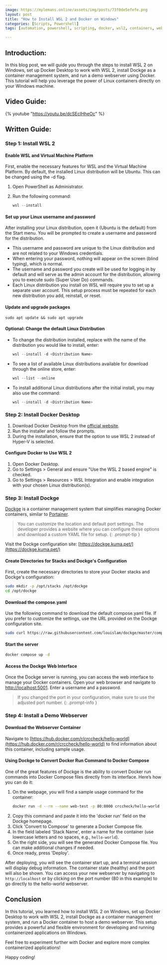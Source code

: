 ```yaml
---
image: https://mylemans.online/assets/img/posts/73f0de5efefe.png
layout: post
title: "How to Install WSL 2 and Docker on Windows"
categories: [Scripts, Powershell]
tags: [automation, powershell, scripting, docker, wsl2, containers, webserver, linux, windows, devops, virtualization]

---
```


## **Introduction:**

In this blog post, we will guide you through the steps to install WSL 2 on Windows, set up Docker Desktop to work with WSL 2, install Dockge as a container management system, and run a demo webserver using Docker. This tutorial will help you leverage the power of Linux containers directly on your Windows machine.


## **Video Guide:**

{% youtube "https://youtu.be/dcSEcIHheOc" %}

## **Written Guide:**

### Step 1: Install WSL 2

#### Enable WSL and Virtual Machine Platform

First, enable the necessary features for WSL and the Virtual Machine Platform. By default, the installed Linux distribution will be Ubuntu. This can be changed using the -d flag.

1. Open PowerShell as Administrator.
2. Run the following command:

    ```powershell
    wsl --install
    ```

#### Set up your Linux username and password

After installing your Linux distribution, open it (Ubuntu is the default) from the Start menu. You will be prompted to create a username and password for the distribution.

- This username and password are unique to the Linux distribution and are not related to your Windows credentials.
- When entering your password, nothing will appear on the screen (blind typing), which is normal.
- The username and password you create will be used for logging in by default and will serve as the admin account for the distribution, allowing you to execute sudo (Super User Do) commands.
- Each Linux distribution you install on WSL will require you to set up a separate user account. This setup process must be repeated for each new distribution you add, reinstall, or reset.

#### Update and upgrade packages

```
sudo apt update && sudo apt upgrade
```

#### Optional: Change the default Linux Distribution

- To change the distribution installed, replace <Distribution Name> with the name of the distribution you would like to install, enter:
    ```powershell
    wsl --install -d <Distribution Name>
    ```
- To see a list of available Linux distributions available for download through the online store, enter:
    ```powershell
    wsl --list --online
    ```
- To install additional Linux distributions after the initial install, you may also use the command: 
   ```powershell
   wsl --install -d <Distribution Name>
   ```

### Step 2: Install Docker Desktop

1. Download Docker Desktop from the [official website](https://docs.docker.com/docker-for-windows/wsl/#download).
2. Run the installer and follow the prompts.
3. During the installation, ensure that the option to use WSL 2 instead of Hyper-V is selected.

#### Configure Docker to Use WSL 2

1. Open Docker Desktop.
2. Go to Settings > General and ensure "Use the WSL 2 based engine" is checked.
3. Go to Settings > Resources > WSL Integration and enable integration with your chosen Linux distribution(s).

### Step 3: Install Dockge

[Dockge](https://github.com/louislam/dockge) is a container management system that simplifies managing Docker containers, similar to [Portainer](https://github.com/portainer/portainer). 

> You can customize the location and default port settings. The developer provides a website where you can configure these options and download a custom YAML file for setup.
{: .prompt-tip }

Visit the Dockge configuration site: [https://dockge.kuma.pet/](https://dockge.kuma.pet/)

#### Create Directories for Stacks and Dockge's Configuration

First, create the necessary directories to store your Docker stacks and Dockge's configuration:

```sh
sudo mkdir -p /opt/stacks /opt/dockge
cd /opt/dockge
```

#### Download the compose.yaml
Use the following command to download the default compose.yaml file. If you prefer to customize the settings, use the URL provided on the Dockge configuration site.

```sh
sudo curl https://raw.githubusercontent.com/louislam/dockge/master/compose.yaml --output compose.yaml
```

#### Start the server

```sh
docker compose up -d
```

#### Access the Dockge Web Interface

Once the Dockge server is running, you can access the web interface to manage your Docker containers. Open your web browser and navigate to [http://localhost:5001](http://localhost:5001). 
Enter a username and a password.

> If you changed the port in your configuration, make sure to use the adjusted port number.
{: .prompt-info }



### Step 4: Install a Demo Webserver

#### Download the Webserver Container

Navigate to [https://hub.docker.com/r/crccheck/hello-world](https://hub.docker.com/r/crccheck/hello-world) to find information about this container, including sample usage.

#### Using Dockge to Convert Docker Run Command to Docker Compose

One of the great features of Dockge is the ability to convert Docker run commands into Docker Compose files directly from its interface. Here’s how you can do it:

1. On the webpage, you will find a sample usage command for the container:
    ```sh
    docker run -d --rm --name web-test -p 80:8000 crccheck/hello-world
    ```
2. Copy this command and paste it into the 'docker run' field on the Dockge homepage.
3. Click 'Convert to Compose' to generate a Docker Compose file.
4. In the field labeled 'Stack Name', enter a name for the container (use lowercase letters and no spaces, e.g., `hello-world`).
5. On the right side, you will see the generated Docker Compose file. You can make additional changes if needed.
6. Once ready, press 'Deploy'.

After deploying, you will see the container start up, and a terminal session will display debug information. The container state (healthy) and the port will also be shown. You can access your new webserver by navigating to `http://localhost` or by clicking on the port number (80 in this example) to go directly to the hello-world webserver.


## **Conclusion**

In this tutorial, you learned how to install WSL 2 on Windows, set up Docker Desktop to work with WSL 2, install Dockge as a container management system, and run a Docker container to host a demo webserver. This setup provides a powerful and flexible environment for developing and running containerized applications on Windows.

Feel free to experiment further with Docker and explore more complex containerized applications!

Happy coding!
